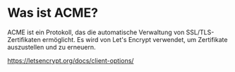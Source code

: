 # Was ist ACME?

ACME ist ein Protokoll, das die automatische Verwaltung von SSL/TLS-Zertifikaten ermöglicht. Es wird von Let's Encrypt verwendet, um Zertifikate auszustellen und zu erneuern.

<https://letsencrypt.org/docs/client-options/>